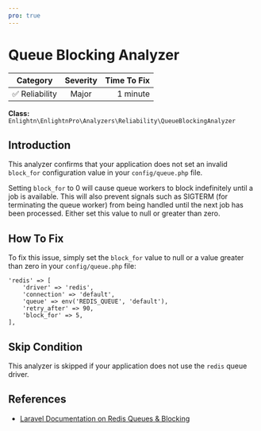 ```yaml
---
pro: true
---
```


# Queue Blocking Analyzer <Badge text="PRO" type="tip"/>

| Category       | Severity   | Time To Fix  |
| -------------  |:----------:| ------------:|
| :white_check_mark: Reliability | Major     | 1 minute    |

**Class:** `Enlightn\EnlightnPro\Analyzers\Reliability\QueueBlockingAnalyzer`

## Introduction

This analyzer confirms that your application does not set an invalid `block_for` configuration value in your `config/queue.php` file.

Setting `block_for` to 0 will cause queue workers to block indefinitely until a job is available. This will also prevent signals such as SIGTERM (for terminating the queue worker) from being handled until the next job has been processed. Either set this value to null or greater than zero.

## How To Fix

To fix this issue, simply set the `block_for` value to null or a value greater than zero in your `config/queue.php` file:

```php{6}
'redis' => [
    'driver' => 'redis',
    'connection' => 'default',
    'queue' => env('REDIS_QUEUE', 'default'),
    'retry_after' => 90,
    'block_for' => 5,
],
```

## Skip Condition

This analyzer is skipped if your application does not use the `redis` queue driver.

## References

- [Laravel Documentation on Redis Queues & Blocking](https://laravel.com/docs/queues#redis)